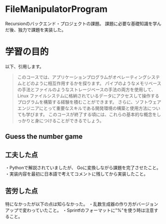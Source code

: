 # FileManipulatorProgram
Recursionのバックエンド・プロジェクトの課題。
課題に必要な基礎知識を学んだ後、独力で課題を実装した。

# 学習の目的
以下、引用します。
>このコースでは、アプリケーションプログラムがオペレーティングシステムとどのように相互作用するかを探ります。
パイプのようなメモリベースの手法とファイルのようなストレージベースの手法の両方を使用して、Linux ファイルシステムに格納されているデータにアクセスして操作するプログラムを構築する経験を積むことができます。
さらに、ソフトウェアエンジニアにとって重要なスキルである開発環境の構築と使用方法についても学びます。
このコースが終了する頃には、これらの基本的な概念をしっかりと身につけることができるでしょう。

## Guess the number game 
## 工夫した点
・Pythonで解説されていましたが、 Goに変換しながら課題を完了させたこと。
・実装内容を最初に日本語で考えてコメントに残してから実装したこと。
## 苦労した点
特になかったが以下の点は知らなかった。
・乱数生成器の作り方がバージョンアップで変わっていたこと。
・Sprintfのフォーマットに"%"を使う時は注意すること。
